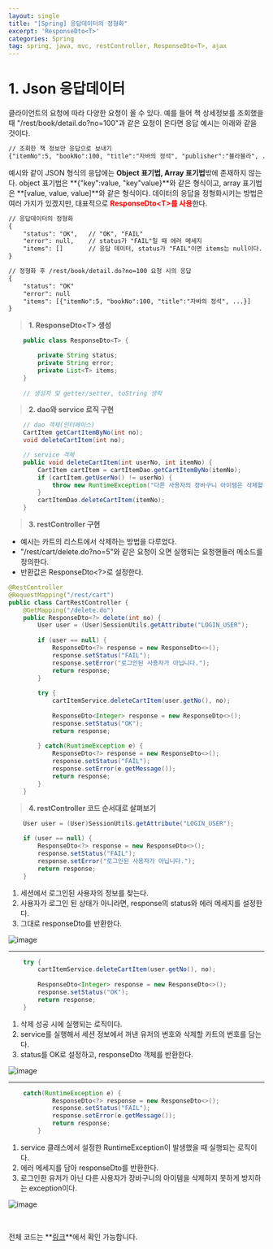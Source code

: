 ```yaml
---
layout: single
title: "[Spring] 응답데이터의 정형화"
excerpt: 'ResponseDto<T>'
categories: Spring
tag: spring, java, mvc, restController, ResponseDto<T>, ajax
---
```


# 1. Json 응답데이터
클라이언트의 요청에 따라 다양한 요청이 올 수 있다. 예를 들어 책 상세정보를 조회했을 때 "/rest/book/detail.do?no=100"과 같은 요청이 온다면 응답 예시는 아래와 같을 것이다.
```xml
// 조회한 책 정보만 응답으로 보내기
{"itemNo":5, "bookNo":100, "title":"자바의 정석", "publisher":"블라블라", ...}
```
예시와 같이 JSON 형식의 응답에는 **Object 표기법, Array 표기법**밖에 존재하지 않는다.
object 표기법은 **{"key":value, "key"value}**와 같은 형식이고, array 표기법은 **[value, value, value]**와 같은 형식이다. 데이터의 응답을 정형화시키는 방법은 여러 가지가 있겠지만, 대표적으로 <span style="color:red">**ResponseDto\<T>를 사용**</span>한다. 

```xml
// 응답데이터의 정형화
{   
    "status": "OK",   // "OK", "FAIL"
    "error": null,    // status가 "FAIL"일 때 에러 메세지
    "items": []       // 응답 데이터, status가 "FAIL"이면 items는 null이다.
}

// 정형화 후 /rest/book/detail.do?no=100 요청 시의 응답
{
    "status": "OK"
    "error": null
    "items": [{"itemNo":5, "bookNo":100, "title":"자바의 정석", ...}]
}
```

> **1. ResponseDto\<T> 생성**

```java
    public class ResponseDto<T> {

        private String status;
        private String error;
        private List<T> items;
    }
    
    // 생성자 및 getter/setter, toString 생략
```

> **2. dao와 service 로직 구현**

```java
    // dao 객체(인터페이스)
    CartItem getCartItemByNo(int no);
    void deleteCartItem(int no);

    // service 객체
    public void deleteCartItem(int userNo, int itemNo) {
		CartItem cartItem = cartItemDao.getCartItemByNo(itemNo);
		if (cartItem.getUserNo() != userNo) {
			throw new RuntimeException("다른 사용자의 장바구니 아이템은 삭제할 수 없습니다.");
		}
		cartItemDao.deleteCartItem(itemNo);
	}
```

> **3. restController 구현**
- 예시는 카트의 리스트에서 삭제하는 방법을 다루었다.
- "/rest/cart/delete.do?no=5"와 같은 요청이 오면 실행되는 요청핸들러 메소드를 정의한다.
- 반환값은 ResponseDto<?>로 설정한다.

```java
@RestController
@RequestMapping("/rest/cart")
public class CartRestController {
    @GetMapping("/delete.do")
	public ResponseDto<?> delete(int no) {
		User user = (User)SessionUtils.getAttribute("LOGIN_USER");
		
		if (user == null) {
			ResponseDto<?> response = new ResponseDto<>();
			response.setStatus("FAIL");
			response.setError("로그인된 사용자가 아닙니다.");
			return response;
		}
		
		try {
			cartItemService.deleteCartItem(user.getNo(), no);
			
			ResponseDto<Integer> response = new ResponseDto<>();
			response.setStatus("OK");
			return response;
			
		} catch(RuntimeException e) {
			ResponseDto<?> response = new ResponseDto<>();
			response.setStatus("FAIL");
			response.setError(e.getMessage());
			return response;
		}
	}
```

> **4. restController 코드 순서대로 살펴보기**

```java
    User user = (User)SessionUtils.getAttribute("LOGIN_USER");
		
    if (user == null) {
        ResponseDto<?> response = new ResponseDto<>();
        response.setStatus("FAIL");
        response.setError("로그인된 사용자가 아닙니다.");
        return response;
    }
```

1. 세션에서 로그인된 사용자의 정보를 찾는다.
2. 사용자가 로그인 된 상태가 아니라면, response의 status와 에러 메세지를 설정한다.
3. 그대로 responseDto를 반환한다.

![image](https://user-images.githubusercontent.com/87356533/148388259-629a5f5e-30bb-434a-8769-86aa25fefb8e.png)

---

```java
    try {
        cartItemService.deleteCartItem(user.getNo(), no);
        
        ResponseDto<Integer> response = new ResponseDto<>();
        response.setStatus("OK");
        return response;
    }
```

1. 삭제 성공 시에 실행되는 로직이다. 
2. service를 실행해서 세션 정보에서 꺼낸 유저의 번호와 삭제할 카트의 번호를 담는다.
3. status를 OK로 설정하고, responseDto 객체를 반환한다.

![image](https://user-images.githubusercontent.com/87356533/148390014-75dcd4f3-8b3b-4a98-87ff-224387c5191c.png)

---

```java
    catch(RuntimeException e) {
            ResponseDto<?> response = new ResponseDto<>();
            response.setStatus("FAIL");
            response.setError(e.getMessage());
            return response;
        }
```

1. service 클래스에서 설정한 RuntimeException이 발생했을 때 실행되는 로직이다.
2. 에러 메세지를 담아 responseDto를 반환한다.
3. 로그인한 유저가 아닌 다른 사용자가 장바구니의 아이템을 삭제하지 못하게 방지하는 exception이다.

![image](https://user-images.githubusercontent.com/87356533/148390207-40be559d-5044-4e24-a8c5-5b8e47a2a539.png)
  
  <br>

전체 코드는 **[링크](https://github.com/subtitle1/sample-spring-app)**에서 확인 가능합니다. 
